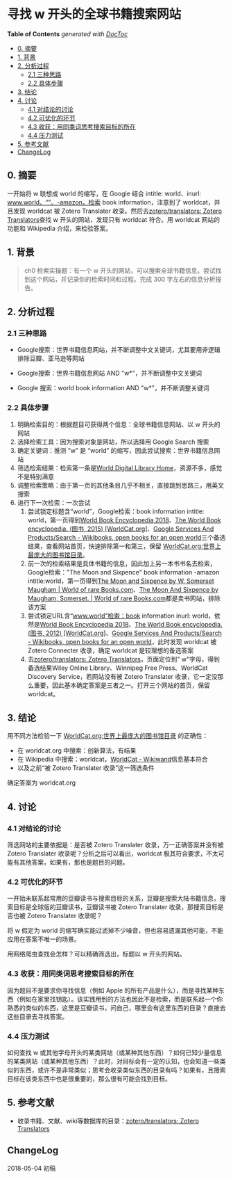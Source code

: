 # 寻找 w 开头的全球书籍搜索网站

<!-- START doctoc generated TOC please keep comment here to allow auto update -->
<!-- DON'T EDIT THIS SECTION, INSTEAD RE-RUN doctoc TO UPDATE -->
**Table of Contents**  *generated with [DocToc](https://github.com/thlorenz/doctoc)*

- [0. 摘要](#0-%E6%91%98%E8%A6%81)
- [1. 背景](#1-%E8%83%8C%E6%99%AF)
- [2. 分析过程](#2-%E5%88%86%E6%9E%90%E8%BF%87%E7%A8%8B)
  - [2.1 三种思路](#21-%E4%B8%89%E7%A7%8D%E6%80%9D%E8%B7%AF)
  - [2.2 具体步骤](#22-%E5%85%B7%E4%BD%93%E6%AD%A5%E9%AA%A4)
- [3. 结论](#3-%E7%BB%93%E8%AE%BA)
- [4. 讨论](#4-%E8%AE%A8%E8%AE%BA)
  - [4.1 对结论的讨论](#41-%E5%AF%B9%E7%BB%93%E8%AE%BA%E7%9A%84%E8%AE%A8%E8%AE%BA)
  - [4.2 可优化的环节](#42-%E5%8F%AF%E4%BC%98%E5%8C%96%E7%9A%84%E7%8E%AF%E8%8A%82)
  - [4.3 收获：用同类词思考搜索目标的所在](#43-%E6%94%B6%E8%8E%B7%E7%94%A8%E5%90%8C%E7%B1%BB%E8%AF%8D%E6%80%9D%E8%80%83%E6%90%9C%E7%B4%A2%E7%9B%AE%E6%A0%87%E7%9A%84%E6%89%80%E5%9C%A8)
  - [4.4 压力测试](#44-%E5%8E%8B%E5%8A%9B%E6%B5%8B%E8%AF%95)
- [5. 参考文献](#5-%E5%8F%82%E8%80%83%E6%96%87%E7%8C%AE)
- [ChangeLog](#changelog)

<!-- END doctoc generated TOC please keep comment here to allow auto update -->


## 0. 摘要

一开始将 w 联想成 world 的缩写，在 Google 结合 intitle: world、inurl: www.world、“”、-amazon，检索 book information，注意到了 worldcat，并且发现 worldcat 被 Zotero Translater 收录。然后去[zotero/translators: Zotero Translators](https://github.com/zotero/translators)查找 w 开头的网站，发现只有 worldcat 符合。用 worldcat 网站的功能和 Wikipedia 介绍，来检验答案。

## 1. 背景

> ch0 检索实操题：有一个 w 开头的网站，可以搜索全球书籍信息。尝试找到这个网站，并记录你的检索时间和过程。完成 300 字左右的信息分析报告。

## 2. 分析过程

### 2.1 三种思路

- Google搜索：世界书籍信息网站，并不断调整中文关键词，尤其要用非逻辑排除豆瓣、亚马逊等网站

- Google搜索：世界书籍信息网站 AND "w*"，并不断调整中文关键词
- Google 搜索：world book information AND "w*"，并不断调整关键词

### 2.2 具体步骤

1. 明确检索目的：根据题目可获得两个信息：全球书籍信息网站、以 w 开头的网站
2. 选择检索工具：因为搜索对象是网站，所以选择用 Google Search 搜索
3. 确定关键词：推测 “w” 是 “world” 的缩写，因此尝试搜索：世界书籍信息网站
4. 筛选检索结果：检索第一条是[World Digital Library Home](https://www.wdl.org/en/)，资源不多，感觉不是特别满意
5. 调整检索策略：由于第一页的其他条目几乎不相关，直接跳到思路三，用英文搜索
6. 进行下一次检索：一次尝试
   1.   尝试锁定标题含“world”，Google检索：book information  intitle: world，第一页得到[World Book Encyclopedia 2018](https://www.worldbook.com/world-book-encyclopedia-2018)、[The World Book encyclopedia. (图书, 2015) [WorldCat.org]](http://www.worldcat.org/title/world-book-encyclopedia/oclc/884570974)、[Google Services And Products/Search - Wikibooks, open books for an open world](https://en.wikibooks.org/wiki/Google_Services_And_Products/Search)三个备选结果，查看网站首页，快速排除第一和第三，保留 [WorldCat.org:世界上最庞大的图书馆目录](https://www.worldcat.org/)。
   2. 前一次的检索结果是具体书籍的信息，因此加上另一本书书名去检索，Google检索："The Moon and Sixpence" book information -amazon intitle:world，第一页得到[The Moon and Sixpence by W. Somerset Maugham | World of rare Books.com](https://www.worldofbooks.com/the-moon-and-sixpence-by-w-somerset-maugham-9672027.html)、[The Moon And Sixpence by Maugham, Somerset. | World of rare Books.com](https://www.worldofrarebooks.com/the-moon-and-sixpence-by-maugham-somerset-1373510.html)都是卖书网站，排除该方案
   3. 尝试锁定URL含“www.world”检索：book information  inurl: world，依然是[World Book Encyclopedia 2018](https://www.worldbook.com/world-book-encyclopedia-2018)、[The World Book encyclopedia. (图书, 2012) [WorldCat.org]](http://www.worldcat.org/title/world-book-encyclopedia/oclc/746316064)、[Google Services And Products/Search - Wikibooks, open books for an open world](https://en.wikibooks.org/wiki/Google_Services_And_Products/Search)，此时发现 worldcat 被 Zotero Connecter 收录，确定 worldcat 是较理想的备选答案
   4. 去[zotero/translators: Zotero Translators](https://github.com/zotero/translators)，页面定位到" w"字母，得到备选结果Wiley Online Library、Winnipeg Free Press、WorldCat Discovery Service，若网站没有被 Zotero Translater 收录，它一定没那么重要，因此基本确定答案是三者之一。打开三个网站的首页，保留 worldcat。

## 3. 结论

用不同方法检验一下  [WorldCat.org:世界上最庞大的图书馆目录](https://www.worldcat.org/) 的正确性：

- 在 worldcat.org 中搜索：创新算法，有结果
- 在 Wikipedia 中搜索：worldcat，[WorldCat - Wikiwand](https://www.wikiwand.com/en/WorldCat)信息基本符合
- 以及之前“被 Zotero Translater 收录”这一筛选条件

确定答案为 worldcat.org

## 4. 讨论

### 4.1 对结论的讨论

筛选网站的主要依据是：是否被 Zotero Translater 收录，万一正确答案并没有被 Zotero Translater 收录呢？分析之后可以看出，worldcat 极其符合要求，不太可能有其他答案，如果有，那也是题目的问题。

### 4.2 可优化的环节

一开始未联系起常用的豆瓣读书与搜索目标的关系，豆瓣是搜索大陆书籍信息，搜索目标是全球版的豆瓣读书，豆瓣读书被 Zotero Translater 收录，那搜索目标是否也被 Zotero Translater 收录呢？

将 w 假定为 world 的缩写确实能过滤掉不少噪音，但也容易遗漏其他可能，不能应用在答案不唯一的场景。

用网络爬虫查找会怎样？可以精确筛选出，标题以 w 开头的网站。

### 4.3 收获：用同类词思考搜索目标的所在

因为题目不是要求你寻找信息（例如 Apple 的所有产品是什么），而是寻找某种东西（例如在家里找钥匙）。该实践用到的方法也因此不是检索，而是联系起一个你熟悉的类似的东西，这里是豆瓣读书，问自己，哪里会有这里东西的目录？直接去这些目录去寻找答案。

### 4.4 压力测试

如何查找 w 或其他字母开头的某类网站（或某种其他东西）？如何已知少量信息的某类网站（或某种其他东西）？此时，对目标会有一定的认知，也会知道一些类似的东西，或许不是非常类似；思考会收录类似东西的目录有吗？如果有，且搜索目标在该类东西中也是很重要的，那么很有可能会找到目标。

## 5. 参考文献

- 收录书籍、文献、wiki等数据库的目录：[zotero/translators: Zotero Translators](https://github.com/zotero/translators)

## ChangeLog

2018-05-04 初稿